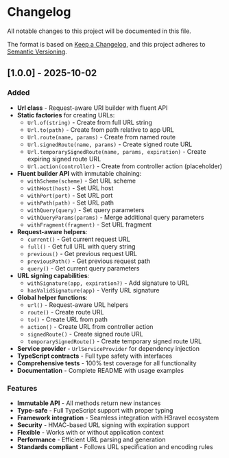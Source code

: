 # Changelog

All notable changes to this project will be documented in this file.

The format is based on [Keep a Changelog](https://keepachangelog.com/en/1.0.0/),
and this project adheres to [Semantic Versioning](https://semver.org/spec/v2.0.0.html).

## [1.0.0] - 2025-10-02

### Added

- **Url class** - Request-aware URI builder with fluent API
- **Static factories** for creating URLs:
  - `Url.of(string)` - Create from full URL string
  - `Url.to(path)` - Create from path relative to app URL
  - `Url.route(name, params)` - Create from named route
  - `Url.signedRoute(name, params)` - Create signed route URL
  - `Url.temporarySignedRoute(name, params, expiration)` - Create expiring signed route URL
  - `Url.action(controller)` - Create from controller action (placeholder)
- **Fluent builder API** with immutable chaining:
  - `withScheme(scheme)` - Set URL scheme
  - `withHost(host)` - Set URL host
  - `withPort(port)` - Set URL port
  - `withPath(path)` - Set URL path
  - `withQuery(query)` - Set query parameters
  - `withQueryParams(params)` - Merge additional query parameters
  - `withFragment(fragment)` - Set URL fragment
- **Request-aware helpers**:
  - `current()` - Get current request URL
  - `full()` - Get full URL with query string
  - `previous()` - Get previous request URL
  - `previousPath()` - Get previous request path
  - `query()` - Get current query parameters
- **URL signing capabilities**:
  - `withSignature(app, expiration?)` - Add signature to URL
  - `hasValidSignature(app)` - Verify URL signature
- **Global helper functions**:
  - `url()` - Request-aware URL helpers
  - `route()` - Create route URL
  - `to()` - Create URL from path
  - `action()` - Create URL from controller action
  - `signedRoute()` - Create signed route URL
  - `temporarySignedRoute()` - Create temporary signed route URL
- **Service provider** - `UrlServiceProvider` for dependency injection
- **TypeScript contracts** - Full type safety with interfaces
- **Comprehensive tests** - 100% test coverage for all functionality
- **Documentation** - Complete README with usage examples

### Features

- **Immutable API** - All methods return new instances
- **Type-safe** - Full TypeScript support with proper typing
- **Framework integration** - Seamless integration with H3ravel ecosystem
- **Security** - HMAC-based URL signing with expiration support
- **Flexible** - Works with or without application context
- **Performance** - Efficient URL parsing and generation
- **Standards compliant** - Follows URL specification and encoding rules
